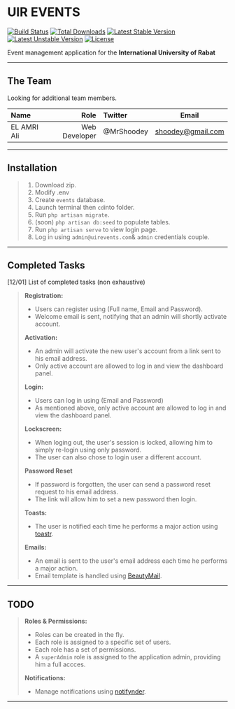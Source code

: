 UIR **EVENTS**
===================

[![Build Status](https://travis-ci.org/laravel/framework.svg)](https://travis-ci.org/laravel/framework)
[![Total Downloads](https://poser.pugx.org/laravel/framework/d/total.svg)](https://packagist.org/packages/laravel/framework)
[![Latest Stable Version](https://poser.pugx.org/laravel/framework/v/stable.svg)](https://packagist.org/packages/laravel/framework)
[![Latest Unstable Version](https://poser.pugx.org/laravel/framework/v/unstable.svg)](https://packagist.org/packages/laravel/framework)
[![License](https://poser.pugx.org/laravel/framework/license.svg)](https://packagist.org/packages/laravel/framework)


Event management application for the **International University of Rabat**

---------------

The Team
-----------

Looking for additional team members.

| Name     | Role  | Twitter| Email |
| :------- | ----: | :----  | :---: |
| EL AMRI Ali | Web Developer | @MrShoodey | shoodey@gmail.com |


-------------------

Installation
-------------

> 1.  Download zip.
> 2.  Modify .env
> 3.  Create  `events` database.
> 4.  Launch terminal then `cd`into folder.
> 5.  Run `php artisan migrate`.
> 6.  (soon) `php artisan db:seed` to populate tables.
> 7.  Run `php artisan serve` to view login page.
> 8.  Log in using `admin@uirevents.com`& `admin` credentials couple.

----------------------------

Completed Tasks
--------------------

[12/01] List of completed tasks (non exhaustive)

> **Registration:**
> 
> * Users can register using (Full name, Email and Password).
> * Welcome email is sent, notifying that an admin will shortly activate account.
> 
> **Activation:**
> 
> * An admin will activate the new user's account from a link sent to his email address.
> * Only active account are allowed to log in and view the dashboard panel.
> 
> **Login:**
> 
> * Users can log in using (Email and Password)
> * As mentioned above, only active account are allowed to log in and view the dashboard panel.
>
> **Lockscreen:**
> 
> * When loging out, the user's session is locked, allowing him to simply re-login using only password.
> * The user can also chose to login user a different account.
>
> **Password Reset**
>
> * If password is forgotten, the user can send a password reset request to his email address.
> * The link will allow him to set a new password then login.
> 
> **Toasts:**
> 
> * The user is notified each time he performs a major action using [toastr](https://github.com/CodeSeven/toastr).
> 
> **Emails:**
>
> * An email is sent to the user's email address each time he performs a major action.
> * Email template is handled using [BeautyMail](https://github.com/Snowfire/Beautymail).
>

----------

TODO
-------

>
> **Roles & Permissions:**
> 
> * Roles can be created in the fly.
> * Each role is assigned to a specific set of users.
> * Each role has a set of permissions.
> * A `superAdmin` role is assigned to the application admin, providing him a full accces.
> 
> **Notifications:**
>
> * Manage notifications using [notifynder](https://github.com/fenos/Notifynder).

-----------